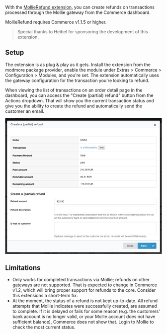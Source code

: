 With the [MollieRefund extension](https://modmore.com/commerce/extensions/mollie-refund/), you can create refunds on transactions processed through the Mollie gateway from the Commerce dashboard.

MollieRefund requires Commerce v1.1.5 or higher.

> Special thanks to Heibel for sponsoring the development of this extension.

## Setup

The extension is as plug & play as it gets. Install the extension from the modmore package provider, enable the module under Extras > Commerce > Configuration > Modules, and you're set. The extension automatically uses the gateway configuration for the transaction you're looking to refund.

When viewing the list of transactions on an order detail page in the dashboard, you can access the "Create (partial) refund" button from the Actions dropdown. That will show you the current transaction status and give you the ability to create the refund and automatically send the customer an email.

![Showing the form used to create a refund](../../images/modules/create-refund.jpg)

## Limitations

- Only works for completed transactions via Mollie; refunds on other gateways are not supported. That is expected to change in Commerce v1.2, which will bring proper support for refunds to the core. Consider this extensions a short-term fix. 
- At the moment, the status of a refund is not kept up-to-date. All refund attempts that Mollie indicates were successfully created, are assumed to complete. If it is delayed or fails for some reason (e.g. the customers' bank account is no longer valid, or your Mollie account does not have sufficient balance), Commerce does not show that. Login to Mollie to check the most current status.
